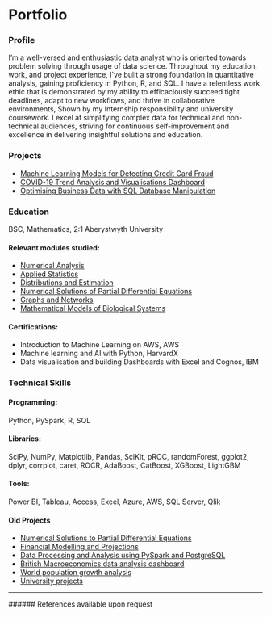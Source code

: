 # Portfolio

### Profile
I’m a well-versed and enthusiastic data analyst who is oriented towards problem solving through usage of data science. Throughout my education, work, and project experience, I've built a strong foundation in quantitative analysis, gaining proficiency in Python, R, and SQL. I have a relentless work ethic that is demonstrated by my ability to efficaciously succeed tight deadlines, adapt to new workflows, and thrive in collaborative environments, Shown by my Internship responsibility and university coursework. I excel at simplifying complex data for technical and non-technical audiences, striving for continuous self-improvement and excellence in delivering insightful solutions and education.

### Projects
- [Machine Learning Models for Detecting Credit Card Fraud]()
- [COVID-19 Trend Analysis and Visualisations Dashboard]()
- [Optimising Business Data with SQL Database Manipulation]() 


### Education
BSC, Mathematics, 2:1  Aberystwyth University
#### Relevant modules studied:
- [Numerical Analysis](https://www.aber.ac.uk/en/modules/deptcurrent/MA25220/)
- [Applied Statistics](https://www.aber.ac.uk/en/modules/deptcurrent/MA26600/AB1/)
- [Distributions and Estimation](https://www.aber.ac.uk/en/modules/deptcurrent/MA26010/AB1/)
- [Numerical Solutions of Partial Differential Equations](https://www.aber.ac.uk/en/modules/2021/MA34710/)
- [Graphs and Networks](https://www.aber.ac.uk/en/modules/deptcurrent/MA32410/AB2/)
- [Mathematical Models of Biological Systems](https://www.aber.ac.uk/en/modules/2022/MA34810/)

#### Certifications:
- Introduction to Machine Learning on AWS, AWS
- Machine learning and AI with Python, HarvardX
- Data visualisation and building Dashboards with Excel and Cognos, IBM

### Technical Skills
#### Programming: 
Python, PySpark, R, SQL 
#### Libraries: 
SciPy, NumPy, Matplotlib, Pandas, SciKit, pROC, randomForest, ggplot2, dplyr, corrplot, caret, ROCR, AdaBoost, CatBoost, XGBoost, LightGBM 
#### Tools: 
Power BI, Tableau, Access, Excel, Azure, AWS, SQL Server, Qlik

#### Old Projects
- [Numerical Solutions to Partial Differential Equations]()
- [Financial Modelling and Projections]()
- [Data Processing and Analysis using PySpark and PostgreSQL]()
- [British Macroeconomics data analysis dashboard]()
- [World population growth analysis]()
- [University projects]()
<hr size=20>
###### References available upon request


